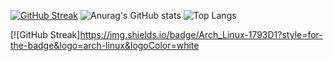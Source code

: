 
[![GitHub Streak](http://github-readme-streak-stats.herokuapp.com?user=Aur0nd&theme=blux&hide_border=true)](https://git.io/streak-stats) ![Anurag's GitHub stats](https://github-readme-stats.vercel.app/api?username=Aur0nd&count_private=true&hide=contribs,prs&show_icons=true&theme=blue-green) 
![Top Langs](https://github-readme-stats.vercel.app/api/top-langs/?username=Aur0nd&theme=blue-green&hide=css,JavaScript,html,TypeScript)

[![GitHub Streak]https://img.shields.io/badge/Arch_Linux-1793D1?style=for-the-badge&logo=arch-linux&logoColor=white
